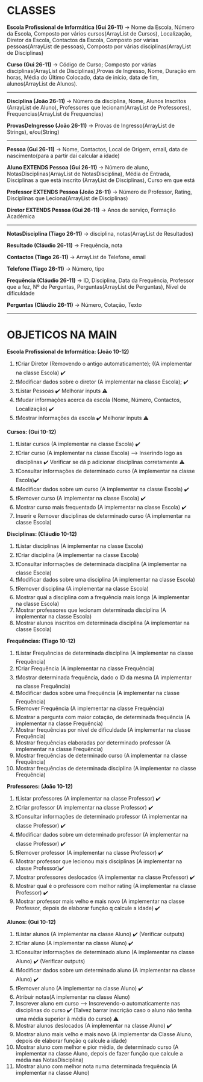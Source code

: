 # CLASSES

**Escola Profissional de Informática (Gui 26-11)** -> Nome da Escola, Número da Escola, Composto por vários cursos(ArrayList de Cursos), Localização, Diretor da Escola, Contactos da Escola, Composto por várias pessoas(ArrayList de pessoas), Composto por várias disciplinas(ArrayList de Disciplinas)

**Curso (Gui 26-11)** -> Código de Curso; Composto por várias disciplinas(ArrayList de Disciplinas),Provas de Ingresso, Nome, Duração em horas, Média do Último Colocado, data de início, data de fim, alunos(ArrayList de Alunos).

***

**Disciplina (João 26-11)** -> Número da disciplina, Nome, Alunos Inscritos (ArrayList de Aluno), Professores que lecionam(ArrayList de Professores), Frequencias(ArrayList de Frequencias)

**ProvasDeIngresso (João 26-11)** -> Provas de Ingresso(ArrayList de Strings), e/ou(String)
***
**Pessoa (Gui 26-11)** ->  Nome, Contactos, Local de Origem, email, data de nascimento(para a partir daí calcular a idade)

**Aluno EXTENDS Pessoa (Gui 26-11)** -> Número de aluno, NotasDisciplinas(ArrayList de NotasDisciplina), Média de Entrada, Disciplinas a que está inscrito (ArrayList de Disciplinas), Curso em que está

**Professor EXTENDS Pessoa (João 26-11)** -> Número de Professor, Rating, Disciplinas que Leciona(ArrayList de Disciplinas)

**Diretor EXTENDS Pessoa (Gui 26-11)** -> Anos de serviço, Formação Académica
***
**NotasDisciplina (Tiago 26-11)** -> disciplina, notas(ArrayList de Resultados) 

**Resultado (Cláudio 26-11)** -> Frequência, nota 

**Contactos (Tiago 26-11)** -> ArrayList de Telefone, email

**Telefone (Tiago 26-11)** -> Número, tipo

**Frequência (Cláudio 26-11)** -> ID, Disciplina, Data da Frequência, Professor que a fez, Nº de Perguntas, Perguntas(ArrayList de Perguntas), Nível de dificuldade

**Perguntas (Cláudio 26-11)** -> Número, Cotação, Texto

***
# OBJETICOS NA MAIN

**Escola Profissional de Informática: (João 10-12)** 
1. :exclamation:Criar Diretor (Removendo o antigo automaticamente); ((A implementar na classe Escola) ✔️
2. :exclamation:Modificar dados sobre o diretor (A implementar na classe Escola); ✔️
3. :exclamation:Listar Pessoas ✔️ Melhorar inputs :warning:
4. :exclamation:Mudar informações acerca da escola (Nome, Número, Contactos, Localização) ✔️
5. :exclamation:Mostrar informações da escola ✔️ Melhorar inputs :warning:

**Cursos: (Gui 10-12)**
1. :exclamation:Listar cursos (A implementar na classe Escola) ✔️
2. :exclamation:Criar curso (A implementar na classe Escola) --> Inserindo logo as disciplinas  ✔️ Verificar se dá p adicionar disciplinas corretamente :warning:
3. :exclamation:Consultar informações de determinado curso (A implementar na classe Escola)✔️
4. :exclamation:Modificar dados sobre um curso (A implementar na classe Escola) ✔️
5. :exclamation:Remover curso (A implementar na classe Escola) ✔️
6. Mostrar curso mais frequentado (A implementar na classe Escola) ✔️
7. Inserir e Remover disciplinas de determinado curso (A implementar na classe Escola)

**Disciplinas: (Cláudio 10-12)**
1. :exclamation:Listar disciplinas (A implementar na classe Escola)
2. :exclamation:Criar disciplina (A implementar na classe Escola)
3. :exclamation:Consultar informações de determinada disciplina (A implementar na classe Escola)
4. :exclamation:Modificar dados sobre uma disciplina (A implementar na classe Escola)
5. :exclamation:Remover disciplina (A implementar na classe Escola)
6. Mostrar qual a disciplina com a frequência mais longa (A implementar na classe Escola)
7. Mostrar professores que lecionam determinada disciplina (A implementar na classe Escola)
8. Mostrar alunos inscritos em determinada disciplina (A implementar na classe Escola)

**Frequências: (Tiago 10-12)**
1. :exclamation:Listar Frequências de determinada disciplina (A implementar na classe Frequência)
2. :exclamation:Criar Frequência (A implementar na classe Frequência)
3. :exclamation:Mostrar determinada frequência, dado o ID da mesma (A implementar na classe Frequência)
4. :exclamation:Modificar dados sobre uma Frequência (A implementar na classe Frequência)
5. :exclamation:Remover Frequência (A implementar na classe Frequência)
6. Mostrar a pergunta com maior cotação, de determinada frequência (A implementar na classe Frequência)
7. Mostrar frequências por nível de dificuldade (A implementar na classe Frequência)
8. Mostrar frequências elaboradas por determinado professor (A implementar na classe Frequência)
9. Mostrar frequências de determinado curso (A implementar na classe Frequência)
9. Mostrar frequências de determinada disciplina (A implementar na classe Frequência)

**Professores: (João 10-12)**
1. :exclamation:Listar professores (A implementar na classe Professor) ✔️
2. :exclamation:Criar professor (A implementar na classe Professor) ✔️
3. :exclamation:Consultar informações de determinado professor (A implementar na classe Professor) ✔️
4. :exclamation:Modificar dados sobre um determinado professor (A implementar na classe Professor) ✔️
5. :exclamation:Remover professor (A implementar na classe Professor) ✔️
6. Mostrar professor que lecionou mais disciplinas (A implementar na classe Professor)✔️
7. Mostrar professores deslocados (A implementar na classe Professor) ✔️
8. Mostrar qual é o professore com melhor rating (A implementar na classe Professor) ✔️
9. Mostrar professor mais velho e mais novo (A implementar na classe Professor, depois de elaborar função q calcule a idade) ✔️

**Alunos: (Gui 10-12)**
1. :exclamation:Listar alunos (A implementar na classe Aluno) ✔️ (Verificar outputs)
2. :exclamation:Criar aluno (A implementar na classe Aluno) ✔️
3. :exclamation:Consultar informações de determinado aluno (A implementar na classe Aluno) ✔️ (Verificar outputs)
4. :exclamation:Modificar dados sobre um determinado aluno (A implementar na classe Aluno) ✔️
5. :exclamation:Remover aluno (A implementar na classe Aluno) ✔️
6. Atribuir notas(A implementar na classe Aluno)
7. Inscrever aluno em curso --> Inscrevendo-o automaticamente nas disciplinas do curso ✔️ (Talvez barrar inscrição caso o aluno não tenha uma média superior à média do curso) :warning:
8. Mostrar alunos deslocados (A implementar na classe Aluno) ✔️
9. Mostrar aluno mais velho e mais novo (A implementar da Classe Aluno, depois de elaborar função q calcule a idade)
10. Mostrar aluno com melhor e pior média, de determinado curso (A implementar na classe Aluno, depois de fazer função que calcule a média nas NotasDisciplina)
11. Mostrar aluno com melhor nota numa determinada frequência (A implementar na classe Aluno)
